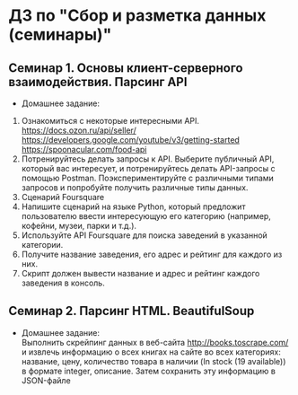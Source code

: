 # ДЗ по "Сбор и разметка данных (семинары)"

## Семинар 1. Основы клиент-серверного взаимодействия. Парсинг API
* Домашнее задание:
1.	Ознакомиться с некоторые интересными API. 
https://docs.ozon.ru/api/seller/ https://developers.google.com/youtube/v3/getting-started https://spoonacular.com/food-api
2.	Потренируйтесь делать запросы к API. Выберите публичный API, который вас интересует, и потренируйтесь делать 
API-запросы с помощью Postman. Поэкспериментируйте с различными типами запросов и попробуйте получить различные 
типы данных.
3.	Сценарий Foursquare
4.	Напишите сценарий на языке Python, который предложит пользователю ввести интересующую его категорию (например, 
кофейни, музеи, парки и т.д.).
5.	Используйте API Foursquare для поиска заведений в указанной категории.
6.	Получите название заведения, его адрес и рейтинг для каждого из них.
7.	Скрипт должен вывести название и адрес и рейтинг каждого заведения в консоль.

## Семинар 2. Парсинг HTML. BeautifulSoup
* Домашнее задание:  
Выполнить скрейпинг данных в веб-сайта http://books.toscrape.com/ и извлечь информацию о всех книгах на сайте во 
всех категориях: название, цену, количество товара в наличии (In stock (19 available)) в формате integer, описание.
Затем сохранить эту информацию в JSON-файле